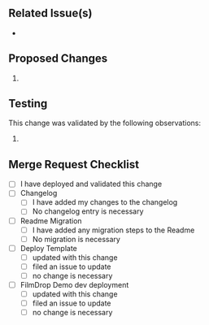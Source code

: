 ## Related Issue(s)

-

## Proposed Changes

1.

## Testing

This change was validated by the following observations:

1.

## Merge Request Checklist

- [ ] I have deployed and validated this change
- [ ] Changelog
  - [ ] I have added my changes to the changelog
  - [ ] No changelog entry is necessary
- [ ] Readme Migration
  - [ ] I have added any migration steps to the Readme
  - [ ] No migration is necessary
- [ ] Deploy Template
  - [ ] updated with this change
  - [ ] filed an issue to update
  - [ ] no change is necessary
- [ ] FilmDrop Demo dev deployment
  - [ ] updated with this change
  - [ ] filed an issue to update
  - [ ] no change is necessary
